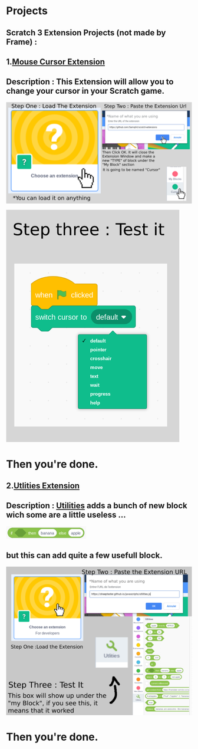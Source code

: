 # Projects

## **Scratch 3 Extension Projects (not made by Frame) :**

## 1.**[Mouse Cursor Extension](https://github.com/Samq64/scratch-extensions)**

## Description : This Extension will allow you to change your cursor in your Scratch game. 

![Mouse Cursor Extension](https://raw.githubusercontent.com/FrameTuning/Frame/gh-pages/assets/Steps1-2.png)

![Mouse Cursor Extension](https://raw.githubusercontent.com/FrameTuning/Frame/gh-pages/assets/Step3.png)

# Then you're done.


## 2.**[Utlities Extension](https://sheeptester.github.io/javascripts/utilities.js)**

## Description : [Utilities](https://sheeptester.github.io/javascripts/utilities.js) adds a bunch of new block wich some are a little useless ...

![Utilites Extension](https://raw.githubusercontent.com/FrameTuning/Frame/gh-pages/assets/Screenshot%202021-09-22%20at%2016.25.51.png)

## but this can add quite a few usefull block.

![Step 1 - 2](https://raw.githubusercontent.com/FrameTuning/Frame/gh-pages/assets/Screenshot%202021-09-22%20at%2015.08.08.png)

# Then you're done.
